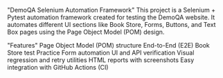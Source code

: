 "DemoQA Selenium Automation Framework"
This project is a Selenium + Pytest automation framework created for testing the DemoQA website.
It automates different UI sections like Book Store, Forms, Buttons, and Text Box pages using the Page Object Model (POM) design.

"Features"
Page Object Model (POM) structure
End-to-End (E2E) Book Store test
Practice Form automation
UI and API verification
Visual regression and retry utilities
HTML reports with screenshots
Easy integration with GitHub Actions (CI)
